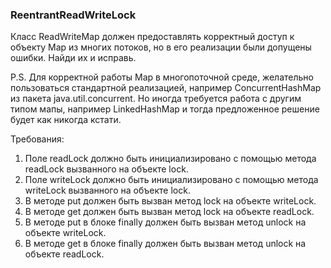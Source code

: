 
### ReentrantReadWriteLock

Класс ReadWriteMap должен предоставлять корректный доступ к объекту Map из многих потоков, но в его реализации
были допущены ошибки. Найди их и исправь.

P.S. Для корректной работы Map в многопоточной среде, желательно пользоваться стандартной реализацией, например
ConcurrentHashMap из пакета java.util.concurrent. Но иногда требуется работа с другим типом мапы, например
LinkedHashMap и тогда предложенное решение будет как никогда кстати.


Требования:
1.	Поле readLock должно быть инициализировано с помощью метода readLock вызванного на объекте lock.
2.	Поле writeLock должно быть инициализировано с помощью метода writeLock вызванного на объекте lock.
3.	В методе put должен быть вызван метод lock на объекте writeLock.
4.	В методе get должен быть вызван метод lock на объекте readLock.
5.	В методе put в блоке finally должен быть вызван метод unlock на объекте writeLock.
6.	В методе get в блоке finally должен быть вызван метод unlock на объекте readLock.


